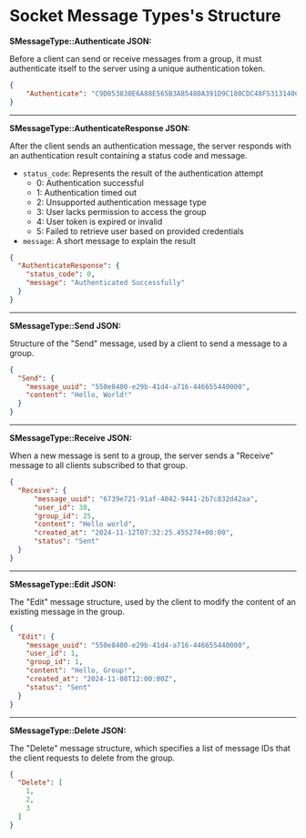 # Socket Message Types's Structure


**SMessageType::Authenticate JSON:**

Before a client can send or receive messages from a group, it must authenticate itself to the server using a unique authentication token.

```json
{
    "Authenticate": "C9D053830E6A88E565B3A85480A391D9C180CDC48F5313140CD4A1C73223B640"
}
```

---

**SMessageType::AuthenticateResponse JSON:**

After the client sends an authentication message, the server responds with an authentication result containing a status code and message.

- `status_code`: Represents the result of the authentication attempt
  - 0: Authentication successful
  - 1: Authentication timed out
  - 2: Unsupported authentication message type
  - 3: User lacks permission to access the group
  - 4: User token is expired or invalid
  - 5: Failed to retrieve user based on provided credentials
- `message`: A short message to explain the result

```json
{
  "AuthenticateResponse": {
    "status_code": 0,
    "message": "Authenticated Successfully"
  }
}
```

---

**SMessageType::Send JSON:**

Structure of the "Send" message, used by a client to send a message to a group.

```json
{
  "Send": {
    "message_uuid": "550e8400-e29b-41d4-a716-446655440000",
    "content": "Hello, World!"
  }
}
```

---

**SMessageType::Receive JSON:**

When a new message is sent to a group, the server sends a "Receive" message to all clients subscribed to that group.

```json
{
  "Receive": {
      "message_uuid": "6739e721-91af-4042-9441-2b7c832d42aa",
      "user_id": 38,
      "group_id": 25,
      "content": "Hello world",
      "created_at": "2024-11-12T07:32:25.455274+00:00",
      "status": "Sent"
  }
}
```

---

**SMessageType::Edit JSON:**

The "Edit" message structure, used by the client to modify the content of an existing message in the group.

```json
{
  "Edit": {
    "message_uuid": "550e8400-e29b-41d4-a716-446655440000",
    "user_id": 1,
    "group_id": 1,
    "content": "Hello, Group!",
    "created_at": "2024-11-08T12:00:00Z",
    "status": "Sent"
  }
}
```

---

**SMessageType::Delete JSON:**

The "Delete" message structure, which specifies a list of message IDs that the client requests to delete from the group.

```json
{
  "Delete": [
    1,
    2,
    3
  ]
}
```
